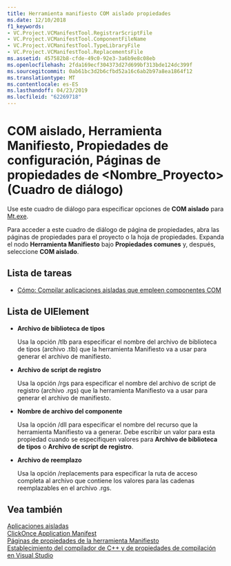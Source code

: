 ```yaml
---
title: Herramienta manifiesto COM aislado propiedades
ms.date: 12/10/2018
f1_keywords:
- VC.Project.VCManifestTool.RegistrarScriptFile
- VC.Project.VCManifestTool.ComponentFileName
- VC.Project.VCManifestTool.TypeLibraryFile
- VC.Project.VCManifestTool.ReplacementsFile
ms.assetid: 457582b8-cfde-49c0-92e3-3a6b9e8c08eb
ms.openlocfilehash: 2fda169ecf304373d27d699bf313bde124dc399f
ms.sourcegitcommit: 0ab61bc3d2b6cfbd52a16c6ab2b97a8ea1864f12
ms.translationtype: MT
ms.contentlocale: es-ES
ms.lasthandoff: 04/23/2019
ms.locfileid: "62269718"
---
```

# <a name="isolated-com-manifest-tool-configuration-properties-ltprojectnamegt-property-pages-dialog-box"></a>COM aislado, Herramienta Manifiesto, Propiedades de configuración, Páginas de propiedades de &lt;Nombre_Proyecto&gt; (Cuadro de diálogo)

Use este cuadro de diálogo para especificar opciones de **COM aislado** para [Mt.exe](https://msdn.microsoft.com/library/aa375649).

Para acceder a este cuadro de diálogo de página de propiedades, abra las páginas de propiedades para el proyecto o la hoja de propiedades. Expanda el nodo **Herramienta Manifiesto** bajo **Propiedades comunes** y, después, seleccione **COM aislado**.

## <a name="task-list"></a>Lista de tareas

- [Cómo: Compilar aplicaciones aisladas que empleen componentes COM](../how-to-build-isolated-applications-to-consume-com-components.md)

## <a name="uielement-list"></a>Lista de UIElement

- **Archivo de biblioteca de tipos**

   Usa la opción /tlb para especificar el nombre del archivo de biblioteca de tipos (archivo .tlb) que la herramienta Manifiesto va a usar para generar el archivo de manifiesto.

- **Archivo de script de registro**

   Usa la opción /rgs para especificar el nombre del archivo de script de registro (archivo .rgs) que la herramienta Manifiesto va a usar para generar el archivo de manifiesto.

- **Nombre de archivo del componente**

   Usa la opción /dll para especificar el nombre del recurso que la herramienta Manifiesto va a generar. Debe escribir un valor para esta propiedad cuando se especifiquen valores para **Archivo de biblioteca de tipos** o **Archivo de script de registro**.

- **Archivo de reemplazo**

   Usa la opción /replacements para especificar la ruta de acceso completa al archivo que contiene los valores para las cadenas reemplazables en el archivo .rgs.

## <a name="see-also"></a>Vea también

[Aplicaciones aisladas](/windows/desktop/SbsCs/isolated-applications)<br>
[ClickOnce Application Manifest](/visualstudio/deployment/clickonce-application-manifest)<br>
[Páginas de propiedades de la herramienta Manifiesto](manifest-tool-property-pages.md)<br>
[Establecimiento del compilador de C++ y de propiedades de compilación en Visual Studio](../working-with-project-properties.md)
